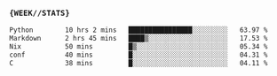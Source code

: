 ### `{WEEK//STATS}` 
<!--START_SECTION:waka-->

```txt
Python        10 hrs 2 mins   ████████████████░░░░░░░░░   63.97 %
Markdown      2 hrs 45 mins   ████▒░░░░░░░░░░░░░░░░░░░░   17.53 %
Nix           50 mins         █▒░░░░░░░░░░░░░░░░░░░░░░░   05.34 %
conf          40 mins         █░░░░░░░░░░░░░░░░░░░░░░░░   04.31 %
C             38 mins         █░░░░░░░░░░░░░░░░░░░░░░░░   04.11 %
```

<!--END_SECTION:waka-->
